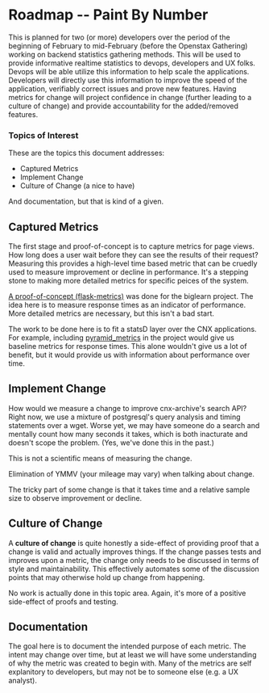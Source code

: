 # Roadmap -- Paint By Number

This is planned for two (or more) developers over the period of the beginning of February to  mid-February (before the Openstax Gathering) working on backend statistics gathering methods. This will be used to provide informative realtime statistics to devops, developers and UX folks. Devops will be able utilize this information to help scale the applications. Developers will directly use this information to improve the speed of the application, verifiably correct issues and prove new features. Having metrics for change will project confidence in change (further leading to a culture of change) and provide accountability for the added/removed features.

### Topics of Interest

These are the topics this document addresses:

- Captured Metrics
- Implement Change
- Culture of Change (a nice to have)

And documentation, but that is kind of a given.

## Captured Metrics

The first stage and proof-of-concept is to capture metrics for page views. How long does a user wait before they can see the results of their request? Measuring this provides a high-level time based metric that can be cruedly used to measure improvement or decline in performance. It's a stepping stone to making more detailed metrics for specific peices of the system.

[A proof-of-concept (flask-metrics)](https://github.com/openstax/flask-metrics) was done for the biglearn project. The idea here is to measure response times as an indicator of performance. More detailed metrics are necessary, but this isn't a bad start.

The work to be done here is to fit a statsD layer over the CNX applications. For example, including [pyramid_metrics](https://github.com/ludia/pyramid_metrics) in the project would give us baseline metrics for response times. This alone wouldn't give us a lot of benefit, but it would provide us with information about performance over time.

## Implement Change

How would we measure a change to improve cnx-archive's search API? Right now, we use a mixture of postgresql's query analysis and timing statements over a wget. Worse yet, we may have someone do a search and mentally count how many seconds it takes, which is both inacturate and doesn't scope the problem. (Yes, we've done this in the past.)

This is not a scientific means of measuring the change.

Elimination of YMMV (your mileage may vary) when talking about change.

The tricky part of some change is that it takes time and a relative sample size to observe improvement or decline.

## Culture of Change

A **culture of change** is quite honestly a side-effect of providing proof that a change is valid and actually improves things. If the change passes tests and improves upon a metric, the change only needs to be discussed in terms of style and maintainability. This effectively automates some of the discussion points that may otherwise hold up change from happening.

No work is actually done in this topic area. Again, it's more of a positive side-effect of proofs and testing.

## Documentation

The goal here is to document the intended purpose of each metric. The intent may change over time, but at least we will have some understanding of why the metric was created to begin with. Many of the metrics are self explanitory to developers, but may not be to someone else (e.g. a UX analyst).

